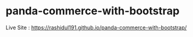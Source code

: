 # panda-commerce-with-bootstrap
Live Site : https://rashidul191.github.io/panda-commerce-with-bootstrap/
